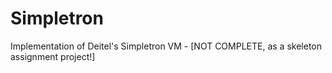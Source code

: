 # Simpletron
Implementation of Deitel's Simpletron VM - [NOT COMPLETE, as a skeleton assignment project!]
